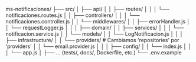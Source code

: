 ms-notificaciones/
├── src/
│   ├── api/
│   │   ├── routes/
│   │   │   └── notificaciones.routes.js
│   │   ├── controllers/
│   │   │   └── notificaciones.controller.js
│   │   └── middlewares/
│   │       ├── errorHandler.js
│   │       └── requestLogger.js
│   │
│   ├── domain/
│   │   ├── services/
│   │   │   └── notificacion.service.js
│   │   └── models/
│   │       └── LogNotificacion.js
│   │
│   ├── infrastructure/
│   │   └── providers/ # Cambiamos 'repositories' por 'providers'
│   │       └── email.provider.js
│   │
│   ├── config/
│   │   └── index.js
│   │
│   └── app.js
│
├── ... (tests/, docs/, Dockerfile, etc.)
└── .env.example